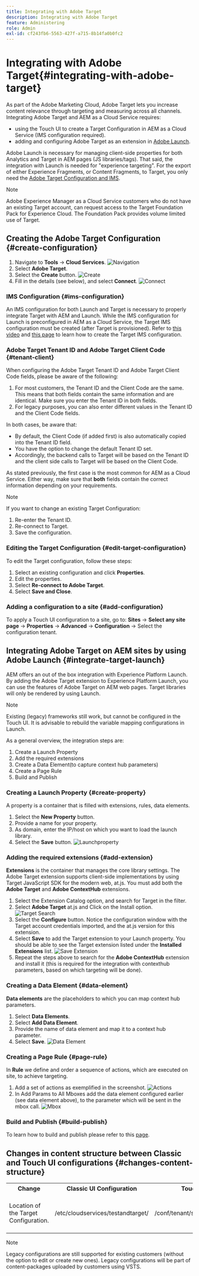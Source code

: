 ```yaml
---
title: Integrating with Adobe Target
description: Integrating with Adobe Target 
feature: Administering
role: Admin
exl-id: cf243fb6-5563-427f-a715-8b14fa0b0fc2
---
```

# Integrating with Adobe Target{#integrating-with-adobe-target}

As part of the Adobe Marketing Cloud, Adobe Target lets you increase content relevance through targeting and measuring across all channels. Integrating Adobe Target and AEM as a Cloud Service requires:

* using the Touch UI to create a Target Configuration in AEM as a Cloud Service (IMS configuration required).
* adding and configuring Adobe Target as an extension in [Adobe Launch](https://experienceleague.adobe.com/docs/experience-platform/tags/get-started/quick-start.html).

Adobe Launch is necessary for managing client-side properties for both Analytics and Target in AEM pages (JS libraries/tags). That said, the integration with Launch is needed for "experience targeting". For the export of either Experience Fragments, or Content Fragments, to Target, you only need the [Adobe Target Configuration and IMS](/help/sites-cloud/integrating/integration-adobe-target-ims.md).

>[!NOTE]
>
>Adobe Experience Manager as a Cloud Service customers who do not have an existing Target account, can request access to the Target Foundation Pack for Experience Cloud. The Foundation Pack provides volume limited use of Target.

## Creating the Adobe Target Configuration {#create-configuration}

1. Navigate to **Tools** → **Cloud Services**.
![Navigation](assets/cloudservice1.png "Navigation")
2. Select **Adobe Target**.
3. Select the **Create** button.
![Create](assets/tenant1.png "Create")
4. Fill in the details (see below), and select **Connect**.
![Connect](assets/open_screen1.png "Connect")

### IMS Configuration {#ims-configuration}

An IMS configuration for both Launch and Target is necessary to properly integrate Target with AEM and Launch. While the IMS configuration for Launch is preconfigured in AEM as a Cloud Service, the Target IMS configuration must be created (after Target is provisioned). Refer to [this video](https://experienceleague.adobe.com/docs/experience-manager-learn/sites/integrations/experience-platform-launch/overview.html) and [this page](https://experienceleague.adobe.com/docs/experience-manager-65/administering/integration/integration-ims-adobe-io.html) to learn how to create the Target IMS configuration.

### Adobe Target Tenant ID and Adobe Target Client Code {#tenant-client}

When configuring the Adobe Target Tenant ID and Adobe Target Client Code fields, please be aware of the following:

1. For most customers, the Tenant ID and the Client Code are the same. This means that both fields contain the same information and are identical. Make sure you enter the Tenant ID in both fields.
2. For legacy purposes, you can also enter different values in the Tenant ID and the Client Code fields.

In both cases, be aware that:

* By default, the Client Code (if added first) is also automatically copied into the Tenant ID field.
* You have the option to change the default Tenant ID set.
* Accordingly, the backend calls to Target will be based on the Tenant ID and the client side calls to Target will be based on the Client Code.

As stated previously, the first case is the most common for AEM as a Cloud Service. Either way, make sure that **both** fields contain the correct information depending on your requirements.

>[!NOTE]
>
> If you want to change an existing Target Configuration:
>
> 1. Re-enter the Tenant ID.
> 2. Re-connect to Target.
> 3. Save the configuration.

### Editing the Target Configuration {#edit-target-configuration}

To edit the Target configuration, follow these steps:

1. Select an existing configuration and click **Properties**.
2. Edit the properties.
3. Select **Re-connect to Adobe Target**.
4. Select **Save and Close**.

### Adding a configuration to a site {#add-configuration}

To apply a Touch UI configuration to a site, go to: **Sites** → **Select any site page** → **Properties** → **Advanced** → **Configuration** → Select the configuration tenant.

## Integrating Adobe Target on AEM sites by using Adobe Launch {#integrate-target-launch}

AEM offers an out of the box integration with Experience Platform Launch. By adding the Adobe Target extension to Experience Platform Launch, you can use the features of Adobe Target on AEM web pages. Target libraries will only be rendered by using Launch.

>[!NOTE]
>
>Existing (legacy) frameworks still work, but cannot be configured in the Touch UI. It is advisable to rebuild the variable mapping configurations in Launch.

As a general overview, the integration steps are:

1. Create a Launch Property
2. Add the required extensions
3. Create a Data Element(to capture context hub parameters)
4. Create a Page Rule
5. Build and Publish

### Creating a Launch Property {#create-property}

A property is a container that is filled with extensions, rules, data elements.

1. Select the **New Property** button.
2. Provide a name for your property.
3. As domain, enter the IP/host on which you want to load the launch library.
4. Select the **Save** button.
![Launchproperty](assets/properties_newproperty1.png "Launchproperty")

### Adding the required extensions {#add-extension}

**Extensions** is the container that manages the core library settings. The Adobe Target extension supports client-side implementations by using Target JavaScript SDK for the modern web, at.js. You must add both the **Adobe Target** and **Adobe ContextHub** extensions.

1. Select the Extension Catalog option, and search for Target in the filter.
2. Select **Adobe Target** at.js and Click on the Install option.
![Target Search](assets/search_ext1.png "Target Search")
3. Select the **Configure** button. Notice the configuration window with the Target account credentials imported, and the at.js version for this extension.
4. Select **Save** to add the Target extension to your Launch property. You should be able to see the Target extension listed under the **Installed Extensions** list.
![Save Extension](assets/configure_extension1.png "Save Extension")
5. Repeat the steps above to search for the **Adobe ContextHub** extension and install it (this is required for the integration with contexthub parameters, based on which targeting will be done).

### Creating a Data Element {#data-element}

**Data elements** are the placeholders to which you can map context hub parameters.

1. Select **Data Elements**.
2. Select **Add Data Element**.
3. Provide the name of data element and map it to a context hub parameter.
4. Select **Save**.
![Data Element](assets/data_elem1.png "Data Element")

### Creating a Page Rule {#page-rule}

In **Rule** we define and order a sequence of actions, which are executed on site, to achieve targeting.

1. Add a set of actions as exemplified in the screenshot.
![Actions](assets/rules1.png "Actions")
2. In Add Params to All Mboxes add the data element configured earlier (see data element above), to the parameter which will be sent in the mbox call.
![Mbox](assets/map_data1.png "Actions")

### Build and Publish {#build-publish}

To learn how to build and publish please refer to this [page](https://experienceleague.adobe.com/docs/experience-manager-learn/aem-target-tutorial/aem-target-implementation/using-launch-adobe-io.html).

## Changes in content structure between Classic and Touch UI configurations {#changes-content-structure}

<table style="table-layout:auto">
  <tr>
    <th>Change</th>
    <th>Classic UI Configuration</th>
    <th>Touch UI Configuration</th>
    <th>Consequences</th>
  </tr>
  <tr>
    <td>Location of the Target Configuration.</td>
    <td>/etc/cloudservices/testandtarget/</td>
    <td>/conf/tenant/settings/cloudservices/target/</td>
    <td> Earlier multiple configurations were present under /etc/cloudservices/testandtarget but now a single configuration is present under a tenant.</td>
  </tr>
</table>

>[!NOTE]
>
>Legacy configurations are still supported for existing customers (without the option to edit or create new ones). Legacy configurations will be part of content-packages uploaded by customers using VSTS.
